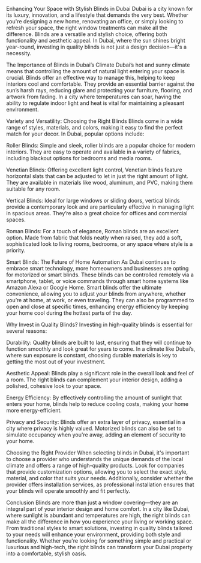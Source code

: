 <p>Enhancing Your Space with Stylish Blinds in Dubai Dubai is a city known for its luxury, innovation, and a lifestyle that demands the very best. Whether you're designing a new home, renovating an office, or simply looking to refresh your space, the right window treatments can make all the difference. Blinds are a versatile and stylish choice, offering both functionality and aesthetic appeal. In Dubai, where the sun shines bright year-round, investing in quality blinds is not just a design decision&mdash;it's a necessity.</p>

<p>The Importance of Blinds in Dubai&rsquo;s Climate Dubai&rsquo;s hot and sunny climate means that controlling the amount of natural light entering your space is crucial. Blinds offer an effective way to manage this, helping to keep interiors cool and comfortable. They provide an essential barrier against the sun&rsquo;s harsh rays, reducing glare and protecting your furniture, flooring, and artwork from fading. In a city where temperatures can soar, having the ability to regulate indoor light and heat is vital for maintaining a pleasant environment.</p>

<p>Variety and Versatility: Choosing the Right Blinds Blinds come in a wide range of styles, materials, and colors, making it easy to find the perfect match for your decor. In Dubai, popular options include:</p>

<p>Roller Blinds: Simple and sleek, roller blinds are a popular choice for modern interiors. They are easy to operate and available in a variety of fabrics, including blackout options for bedrooms and media rooms.</p>

<p>Venetian Blinds: Offering excellent light control, Venetian blinds feature horizontal slats that can be adjusted to let in just the right amount of light. They are available in materials like wood, aluminum, and PVC, making them suitable for any room.</p>

<p>Vertical Blinds: Ideal for large windows or sliding doors, vertical blinds provide a contemporary look and are particularly effective in managing light in spacious areas. They&rsquo;re also a great choice for offices and commercial spaces.</p>

<p>Roman Blinds: For a touch of elegance, Roman blinds are an excellent option. Made from fabric that folds neatly when raised, they add a soft, sophisticated look to living rooms, bedrooms, or any space where style is a priority.</p>

<p>Smart Blinds: The Future of Home Automation As Dubai continues to embrace smart technology, more homeowners and businesses are opting for motorized or smart blinds. These blinds can be controlled remotely via a smartphone, tablet, or voice commands through smart home systems like Amazon Alexa or Google Home. Smart blinds offer the ultimate convenience, allowing you to adjust your blinds from anywhere, whether you&rsquo;re at home, at work, or even traveling. They can also be programmed to open and close at specific times, enhancing energy efficiency by keeping your home cool during the hottest parts of the day.</p>

<p>Why Invest in Quality Blinds? Investing in high-quality blinds is essential for several reasons:</p>

<p>Durability: Quality blinds are built to last, ensuring that they will continue to function smoothly and look great for years to come. In a climate like Dubai&rsquo;s, where sun exposure is constant, choosing durable materials is key to getting the most out of your investment.</p>

<p>Aesthetic Appeal: Blinds play a significant role in the overall look and feel of a room. The right blinds can complement your interior design, adding a polished, cohesive look to your space.</p>

<p>Energy Efficiency: By effectively controlling the amount of sunlight that enters your home, blinds help to reduce cooling costs, making your home more energy-efficient.</p>

<p>Privacy and Security: Blinds offer an extra layer of privacy, essential in a city where privacy is highly valued. Motorized blinds can also be set to simulate occupancy when you're away, adding an element of security to your home.</p>

<p>Choosing the Right Provider When selecting blinds in Dubai, it's important to choose a provider who understands the unique demands of the local climate and offers a range of high-quality products. Look for companies that provide customization options, allowing you to select the exact style, material, and color that suits your needs. Additionally, consider whether the provider offers installation services, as professional installation ensures that your blinds will operate smoothly and fit perfectly.</p>

<p>Conclusion Blinds are more than just a window covering&mdash;they are an integral part of your interior design and home comfort. In a city like Dubai, where sunlight is abundant and temperatures are high, the right blinds can make all the difference in how you experience your living or working space. From traditional styles to smart solutions, investing in quality blinds tailored to your needs will enhance your environment, providing both style and functionality. Whether you're looking for something simple and practical or luxurious and high-tech, the right blinds can transform your Dubai property into a comfortable, stylish oasis.</p>

